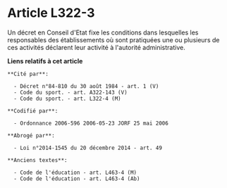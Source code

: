 # Article L322-3

Un décret en Conseil d'Etat fixe les conditions dans lesquelles les responsables des établissements où sont pratiquées une ou
plusieurs de ces activités déclarent leur activité à l'autorité administrative.

**Liens relatifs à cet article**

	**Cité par**:

	  - Décret n°84-810 du 30 août 1984 - art. 1 (V)
	  - Code du sport. - art. A322-143 (V)
	  - Code du sport. - art. L322-4 (M)

	**Codifié par**:

	  - Ordonnance 2006-596 2006-05-23 JORF 25 mai 2006

	**Abrogé par**:

	  - Loi n°2014-1545 du 20 décembre 2014 - art. 49

	**Anciens textes**:

	  - Code de l'éducation - art. L463-4 (M)
	  - Code de l'éducation - art. L463-4 (Ab)
